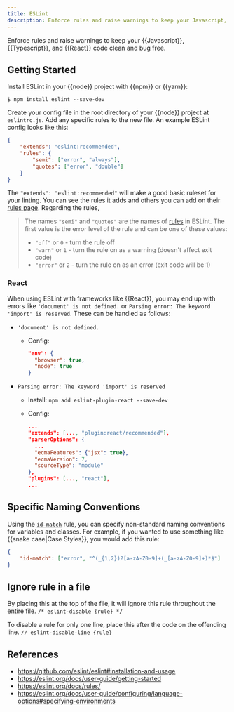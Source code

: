 ```yaml
---
title: ESLint
description: Enforce rules and raise warnings to keep your Javascript, Typescript, and React code clean and bug free.
---
```


Enforce rules and raise warnings to keep your {{Javascript}}, {{Typescript}}, and {{React}} code clean and bug free.

## Getting Started

Install ESLint in your {{node}} project with {{npm}} or {{yarn}}:

```shell
$ npm install eslint --save-dev
```

Create your config file in the root directory of your {{node}} project at `eslintrc.js`. Add any specific rules to the new file. An example ESLint config looks like this:

```json
{
	"extends": "eslint:recommended",
	"rules": {
		"semi": ["error", "always"],
		"quotes": ["error", "double"]
	}
}
```

The `"extends": "eslint:recommended"` will make a good basic ruleset for your linting. You can see the rules it adds and others you can add on their [rules page](https://eslint.org/docs/rules/). Regarding the rules,

> The names `"semi"` and `"quotes"` are the names of [rules](https://eslint.org/docs/rules) in ESLint. The first value is the error level of the rule and can be one of these values:
>
> - `"off"` or `0` - turn the rule off
> - `"warn"` or `1` - turn the rule on as a warning (doesn't affect exit code)
> - `"error"` or `2` - turn the rule on as an error (exit code will be 1)

### React

When using ESLint with frameworks like {{React}}, you may end up with errors like `'document' is not defined.` or `Parsing error: The keyword 'import' is reserved`. These can be handled as follows:

- `'document' is not defined.`

  - Config:

    ```json
    "env": {
      "browser": true,
      "node": true
    }
    ```

- `Parsing error: The keyword 'import' is reserved`

  - Install: `npm add eslint-plugin-react --save-dev`

  - Config:

    ```json
    ...
    "extends": [..., "plugin:react/recommended"],
    "parserOptions": {
      ...
      "ecmaFeatures": {"jsx": true},
      "ecmaVersion": 7,
      "sourceType": "module"
    },
    "plugins": [..., "react"],
    ...
    ```

## Specific Naming Conventions

Using the [`id-match`](https://eslint.org/docs/rules/id-match) rule, you can specify non-standard naming conventions for variables and classes. For example, if you wanted to use something like {{snake case|Case Styles}}, you would add this rule:

```json
{
	"id-match": ["error", "^(_{1,2})?[a-zA-Z0-9]+(_[a-zA-Z0-9]+)*$"]
}
```

## Ignore rule in a file

By placing this at the top of the file, it will ignore this rule throughout the entire file. `/* eslint-disable {rule} */`

To disable a rule for only one line, place this after the code on the offending line. `// eslint-disable-line {rule}`

## References

- https://github.com/eslint/eslint#installation-and-usage
- https://eslint.org/docs/user-guide/getting-started
- https://eslint.org/docs/rules/
- https://eslint.org/docs/user-guide/configuring/language-options#specifying-environments
